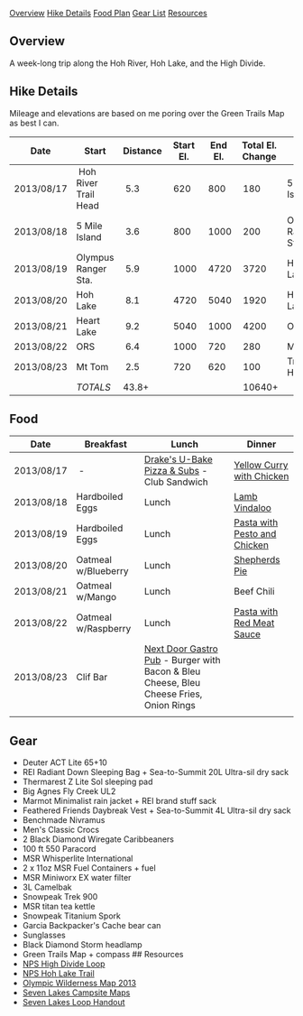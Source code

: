 [Overview](#over) 
[Hike Details](#hike)
[Food Plan](#food) 
[Gear List](#gear) 
[Resources](#resources) 

## <a id="over">Overview</a>
A week-long trip along the Hoh River, Hoh Lake, and the High Divide. 

## <a id="hike">Hike Details</a>
Mileage and elevations are based on me poring over the Green Trails Map as best I can.

| Date      | Start | Distance | Start El. | End El. | Total El. Change | End | KH* |
| ---       | ---   | ---      | ---       | ---     | ---              | --- | --- |
|2013/08/17 | Hoh River Trail Head | 5.3 | 620 | 800 | 180 |5 Mile Island | 5.5 |[Impressions](http://ghtns.com/2013/08/hoh-2013-impressions-day-1/ "Impressions") [Photos](http://ghtns.com/2013/08/hoh2013-day-1/ "Photos") |
|2013/08/18 | 5 Mile Island | 3.6 | 800 | 1000 | 200 |Olympus Ranger Sta. |3.8 |[Impressions](http://ghtns.com/2013/08/hoh-2013-impressions-day-2/ "Impressions") [Photos](http://ghtns.com/2013/08/hoh2013-day-2/ "Photos") | 
|2013/08/19 | Olympus Ranger Sta.| 5.9| 1000| 4720| 3720|Hoh Lake|9.6|[Impressions](http://ghtns.com/2013/08/hoh-2013-impressions-day-3/ "Impressions") [Photos](http://ghtns.com/2013/08/hoh2013-day-3/ "Photos") |
|2013/08/20 | Hoh Lake| 8.1| 4720| 5040| 1920|Heart Lake|10|[Impressions](http://ghtns.com/2013/08/hoh-2013-impressions-day-4/ "Impressions") [Photos](http://ghtns.com/2013/08/hoh2013-day-4/ "Photos")
|2013/08/21 | Heart Lake| 9.2| 5040| 1000| 4200|ORS|13.3|[Impressions](http://ghtns.com/2013/08/hoh-2013-impressions-day-5/ "Impressions") [Photos](http://ghtns.com/2013/08/hoh2013-day-5/ "Photos") |
|2013/08/22 | ORS| 6.4| 1000| 720| 280|Mt Tom|6.6|[Impressions](http://ghtns.com/2013/08/hoh-2013-impressions-day-6/ "Impressions") [Photos](http://ghtns.com/2013/08/hoh2013-day-6/ "Photos") |
|2013/08/23 | Mt Tom| 2.5| 720| 620| 100|Trail Head|2.6|[Impressions](http://ghtns.com/2013/08/hoh-2013-impressions-day-7/ "Impressions") [Photos](http://ghtns.com/2013/08/hoh2013-day-7/ "Photos") |
|           |_TOTALS_|43.8+ | | | 10640+ |


## <a id="food">Food</a>
|Date|Breakfast|Lunch|Dinner
| ---  | ---   | ---      | ---       |
|2013/08/17| -|[Drake's U-Bake Pizza & Subs](http://www.drakespizzaandsubs.com/) - Club Sandwich|[Yellow Curry with Chicken](http://ghtns.com/2013/07/thai-curry/ "Thai Curry")</tr>
|2013/08/18|Hardboiled Eggs|Lunch|[Lamb Vindaloo](http://ghtns.com/2013/07/lamb-vindaloo/ "Lamb Vindaloo")</tr>
|2013/08/19|Hardboiled Eggs|Lunch|[Pasta with Pesto and Chicken](http://ghtns.com/2013/07/spaghetti-with-pesto-sauce-and-chicken/ "Spaghetti with pesto sauce and chicken")</tr>
|2013/08/20|Oatmeal w/Blueberry|Lunch|[Shepherds Pie](http://ghtns.com/2013/07/shepherds-pie/ "Shepherd’s Pie")</tr>
|2013/08/21|Oatmeal w/Mango|Lunch|Beef Chili</tr>
|2013/08/22|Oatmeal w/Raspberry|Lunch|[Pasta with Red Meat Sauce](http://ghtns.com/2013/07/spaghetti-with-red-sauce-meat-peppers/ "Spaghetti with red sauce, meat, peppers")</tr>
|2013/08/23|Clif Bar|[Next Door Gastro Pub](http://www.nextdoorgastropub.com/) - Burger with Bacon & Bleu Cheese, Bleu Cheese Fries, Onion Rings</tr>

## <a id="gear">Gear</a>
* Deuter ACT Lite 65+10
* REI Radiant Down Sleeping Bag + Sea-to-Summit 20L Ultra-sil dry sack
* Thermarest Z Lite Sol sleeping pad 
* Big Agnes Fly Creek UL2 
* Marmot Minimalist rain jacket + REI brand stuff sack 
* Feathered Friends Daybreak Vest + Sea-to-Summit 4L Ultra-sil dry sack 
* Benchmade Nivramus 
* Men's Classic Crocs 
* 2 Black Diamond Wiregate Caribbeaners 
* 100 ft 550 Paracord 
* MSR Whisperlite International 
* 2 x 11oz MSR Fuel Containers + fuel 
* MSR Miniworx EX water filter 
* 3L Camelbak 
* Snowpeak Trek 900 
* MSR titan tea kettle 
* Snowpeak Titanium Spork 
* Garcia Backpacker's Cache bear can 
* Sunglasses 
* Black Diamond Storm headlamp 
* Green Trails Map + compass ## <a id="resources"></a>Resources 
* [NPS High Divide Loop](http://www.nps.gov/olym/planyourvisit/high-divide-loop.htm) 
* [NPS Hoh Lake Trail](http://www.nps.gov/olym/planyourvisit/hoh-lake-trail.htm) 
* [Olympic Wilderness Map 2013](http://ghtns.com/wp-content/uploads/2013/03/WildernessMap.pdf) 
* [Seven Lakes Campsite Maps](http://ghtns.com/wp-content/uploads/2013/03/Seven-Lakes-Campsite-Maps.pdf)
* [Seven Lakes Loop Handout](http://ghtns.com/wp-content/uploads/2013/03/Seven-Lakes-Loop-Handout.pdf)